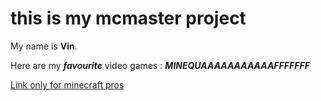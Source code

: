 # this is my mcmaster project

My name is **Vin**.

Here are my ***favourite*** video games : 
***MINEQUAAAAAAAAAAAFFFFFFF***

[Link only for minecraft pros](minecraft.net)

